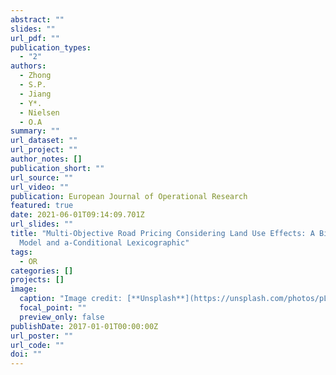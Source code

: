```yaml
---
abstract: ""
slides: ""
url_pdf: ""
publication_types:
  - "2"
authors:
  - Zhong
  - S.P.
  - Jiang
  - Y*.
  - Nielsen
  - O.A
summary: ""
url_dataset: ""
url_project: ""
author_notes: []
publication_short: ""
url_source: ""
url_video: ""
publication: European Journal of Operational Research
featured: true
date: 2021-06-01T09:14:09.701Z
url_slides: ""
title: "Multi-Objective Road Pricing Considering Land Use Effects: A Bi-Level
  Model and a-Conditional Lexicographic"
tags:
  - OR
categories: []
projects: []
image:
  caption: "Image credit: [**Unsplash**](https://unsplash.com/photos/pLCdAaMFLTE)"
  focal_point: ""
  preview_only: false
publishDate: 2017-01-01T00:00:00Z
url_poster: ""
url_code: ""
doi: ""
---
```

